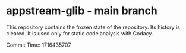 # appstream-glib - main branch

This repository contains the frozen state of the repository.
Its history is cleared. It is used only for static code
analysis with Codacy.

Commit Time: 1716435707